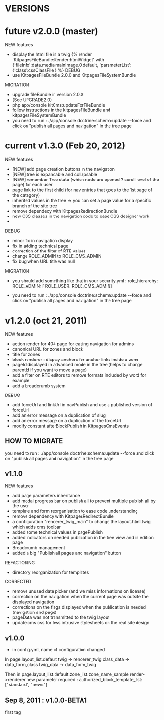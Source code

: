 VERSIONS
========

future v2.0.0 (master)
=====================
NEW features

* display the html file in a twig {% render 'KitpagesFileBundle:Render:htmlWidget' with {'fileInfo':data.media.mainImage.0.default, 'parameterList':{'class':cssClassFile } %}
DEBUG
* use KitpagesFileBundle 2.0.0 and KitpagesFileSystemBundle

MIGRATION
* upgrade fileBundle in version 2.0.0
* (See UPGRADE2.0)
* php app/console kitCms:updateForFileBundle
* follow instructions in the kitpagesFileBundle and kitpagesFileSystemBundle
* you need to run : ./app/console doctrine:schema:update --force
and click on "publish all pages and navigation" in the tree page


current v1.3.0 (Feb 20, 2012)
=============================

NEW features

* [NEW] add page creation buttons in the navigation
* [NEW] tree is expandable and collapsable
* [NEW] remember Tree state (which node are opened ? scroll level of the page) for each user
* page link to the first child (for nav entries that goes to the 1st page of the category)
* inherited values in the tree => you can set a page value for a specific branch of the site tree
* remove dependecy with KitpagesRedirectionBundle
* new CSS classes in the navigation code to ease CSS designer work
*

DEBUG

* minor fix in navigation display
* fix in adding technical page
* correction of the filter of RTE values
* change ROLE_ADMIN to ROLE_CMS_ADMIN
* fix bug when URL title was null

MIGRATION

* you should add something like that in your security.yml :
    role_hierarchy:
        ROLE_ADMIN: [ ROLE_USER, ROLE_CMS_ADMIN]

* you need to run : ./app/console doctrine:schema:update --force
and click on "publish all pages and navigation" in the tree page


v1.2.0 (oct 21, 2011)
=====================
NEW features

* action render for 404 page for easing navigation for admins
* canonical URL for zones and block
* title for zones
* block renderer : display anchors for anchor links inside a zone
* pageId displayed in advanced mode in the tree (helps to change parentId if you want to move a page)
* add a filter on RTE editors to remove formats included by word for example
* add a breadcrumb system

DEBUG

* add forceUrl and linkUrl in navPublish and use a published version of forceUrl
* add an error message on a duplication of slug
* add an error message on a duplication of the forceUrl
* modify constant afterBlockPublish in KitpagesCmsEvents

HOW TO MIGRATE
--------------
you need to run : ./app/console doctrine:schema:update --force
and click on "publish all pages and navigation" in the tree page

v1.1.0
------
NEW features

* add page parameters inheritance
* add modal progress bar on publish all to prevent multiple publish all by the user
* template and form reorganisation to ease code understanding
* remove dependency with KitpagesRedirectBundle
* a configuration "renderer_twig_main" to change the layout.html.twig which adds cms toolbar
* added some technical values in pagePublish
* added indicators on needed publication in the tree view and in edition page
* Breadcrumb management
* added a big "Publish all pages and navigation" button

REFACTORING

* directory reorganization for templates

CORRECTED

* remove unused date picker (and we miss informations on license)
* correction on the navigation when the current page was outsite the displayed navigation
* corrections on the flags displayed when the publication is needed (navigation and page)
* pageData was not transmitted to the twig layout
* update cms css for less intrusive stylesheets on the real site design

v1.0.0
------

* in config.yml, name of configuration changed

In page.layout_list.default
    twig -> renderer_twig
    class_data -> data_form_class
    twig_data -> data_form_twig

Then in page.layout_list.default.zone_list.zone_name_sample
    render->renderer
    new parameter required : authorized_block_template_list: ["standard", "news"]


Sep 8, 2011 : v1.0.0-BETA1
---------------------------
first tag


